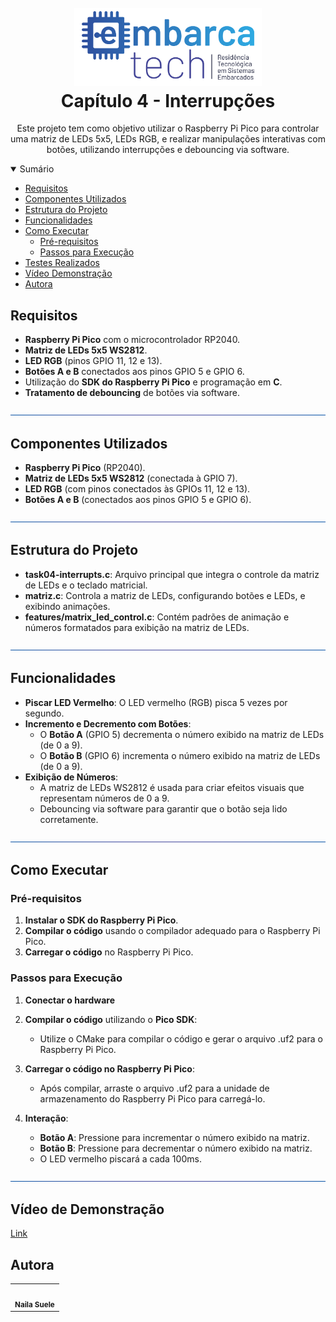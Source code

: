 <h1 align="center">
  <br>
    <img width="300px" src="https://github.com/nailasuely/task04-interrupts/blob/main/src/logo.png">
  <br>
  Capítulo 4 - Interrupções
  <br>
</h1>
<div align="center">

</div>

<div align="center"> 
  
Este projeto tem como objetivo utilizar o Raspberry Pi Pico para controlar uma matriz de LEDs 5x5, 
LEDs RGB, e realizar manipulações interativas com botões, utilizando interrupções e debouncing via software.
</div>

<details open="open">
<summary>Sumário</summary>
  
- [Requisitos](#requisitos)
- [Componentes Utilizados](#componentes-utilizados)
- [Estrutura do Projeto](#estrutura-do-projeto)
- [Funcionalidades](#funcionalidades)
- [Como Executar](#como-executar)
  - [Pré-requisitos](#pré-requisitos)
  - [Passos para Execução](#passos-para-execução)
- [Testes Realizados](#testes-realizados)
- [Vídeo Demonstração](#vídeo-de-demonstração)
- [Autora](#autora)

</details>


## Requisitos

- **Raspberry Pi Pico** com o microcontrolador RP2040.
- **Matriz de LEDs 5x5 WS2812**.
- **LED RGB** (pinos GPIO 11, 12 e 13).
- **Botões A e B** conectados aos pinos GPIO 5 e GPIO 6.
- Utilização do **SDK do Raspberry Pi Pico** e programação em **C**.
- **Tratamento de debouncing** de botões via software.

![-----------------------------------------------------](https://github.com/nailasuely/task04-interrupts/blob/main/src/prancheta.png)


## Componentes Utilizados

- **Raspberry Pi Pico** (RP2040).
- **Matriz de LEDs 5x5 WS2812** (conectada à GPIO 7).
- **LED RGB** (com pinos conectados às GPIOs 11, 12 e 13).
- **Botões A e B** (conectados aos pinos GPIO 5 e GPIO 6).
  
![-----------------------------------------------------](https://github.com/nailasuely/task04-interrupts/blob/main/src/prancheta.png)


## Estrutura do Projeto
- **task04-interrupts.c**: Arquivo principal que integra o controle da matriz de LEDs e o teclado matricial.
- **matriz.c**: Controla a matriz de LEDs, configurando botões e LEDs, e exibindo animações.
- **features/matrix_led_control.c**: Contém padrões de animação e números formatados para exibição na matriz de LEDs.
  
![-----------------------------------------------------](https://github.com/nailasuely/task04-interrupts/blob/main/src/prancheta.png)


## Funcionalidades

- **Piscar LED Vermelho**: O LED vermelho (RGB) pisca 5 vezes por segundo.
- **Incremento e Decremento com Botões**: 
  - O **Botão A** (GPIO 5) decrementa o número exibido na matriz de LEDs (de 0 a 9).
  - O **Botão B** (GPIO 6) incrementa o número exibido na matriz de LEDs (de 0 a 9).
- **Exibição de Números**: 
  - A matriz de LEDs WS2812 é usada para criar efeitos visuais que representam números de 0 a 9.
  - Debouncing via software para garantir que o botão seja lido corretamente.

![-----------------------------------------------------](https://github.com/nailasuely/task04-interrupts/blob/main/src/prancheta.png)


## Como Executar

### Pré-requisitos

1. **Instalar o SDK do Raspberry Pi Pico**.
2. **Compilar o código** usando o compilador adequado para o Raspberry Pi Pico.
3. **Carregar o código** no Raspberry Pi Pico.

### Passos para Execução

1. **Conectar o hardware**
   
3. **Compilar o código** utilizando o **Pico SDK**:
   - Utilize o CMake para compilar o código e gerar o arquivo .uf2 para o Raspberry Pi Pico.

4. **Carregar o código no Raspberry Pi Pico**:
   - Após compilar, arraste o arquivo .uf2 para a unidade de armazenamento do Raspberry Pi Pico para carregá-lo.

5. **Interação**:
   - **Botão A**: Pressione para incrementar o número exibido na matriz.
   - **Botão B**: Pressione para decrementar o número exibido na matriz.
   - O LED vermelho piscará a cada 100ms.
     
![-----------------------------------------------------](https://github.com/nailasuely/task04-interrupts/blob/main/src/prancheta.png)
   
## Vídeo de Demonstração
[Link](https://youtu.be/5P4eKq4PS4c)

## Autora

<table>
  <tr>
    <td align="center">
      <a href="https://github.com/nailasuely" target="_blank">
        <img src="https://avatars.githubusercontent.com/u/98486996?v=4" width="100px;" alt=""/>
      </a>
      <br /><sub><b> Naila Suele </b></sub>
    </td>

</table>



